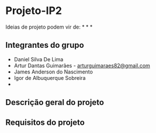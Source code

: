 # Projeto-IP2

Ideias de projeto podem vir de:
*
*
*

## Integrantes do grupo
* Daniel Silva De Lima
* Artur Dantas Guimarães - arturguimaraes82@gmail.com
* James Anderson do Nascimento
* Igor de Albuquerque Sobreira
*

## Descrição geral do projeto





## Requisitos do projeto

